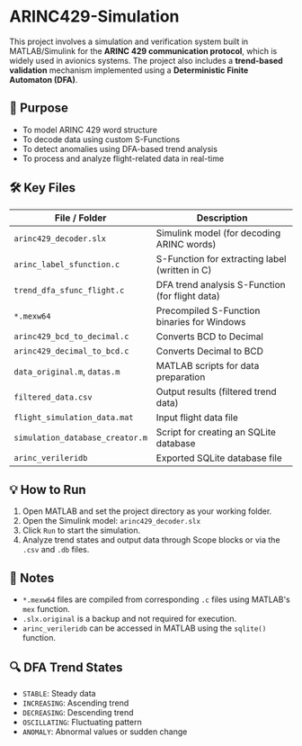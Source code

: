 # ARINC429-Simulation

This project involves a simulation and verification system built in MATLAB/Simulink for the **ARINC 429 communication protocol**, which is widely used in avionics systems. The project also includes a **trend-based validation** mechanism implemented using a **Deterministic Finite Automaton (DFA)**.

## 🎯 Purpose

- To model ARINC 429 word structure
- To decode data using custom S-Functions
- To detect anomalies using DFA-based trend analysis
- To process and analyze flight-related data in real-time

## 🛠️ Key Files

| File / Folder                   | Description |
|--------------------------------|-------------|
| `arinc429_decoder.slx`         | Simulink model (for decoding ARINC words) |
| `arinc_label_sfunction.c`      | S-Function for extracting label (written in C) |
| `trend_dfa_sfunc_flight.c`     | DFA trend analysis S-Function (for flight data) |
| `*.mexw64`                      | Precompiled S-Function binaries for Windows |
| `arinc429_bcd_to_decimal.c`    | Converts BCD to Decimal |
| `arinc429_decimal_to_bcd.c`    | Converts Decimal to BCD |
| `data_original.m`, `datas.m`   | MATLAB scripts for data preparation |
| `filtered_data.csv`            | Output results (filtered trend data) |
| `flight_simulation_data.mat`   | Input flight data file |
| `simulation_database_creator.m`| Script for creating an SQLite database |
| `arinc_verileridb`             | Exported SQLite database file |

## 💡 How to Run

1. Open MATLAB and set the project directory as your working folder.
2. Open the Simulink model: `arinc429_decoder.slx`
3. Click `Run` to start the simulation.
4. Analyze trend states and output data through Scope blocks or via the `.csv` and `.db` files.

## 📌 Notes

- `*.mexw64` files are compiled from corresponding `.c` files using MATLAB's `mex` function.
- `.slx.original` is a backup and not required for execution.
- `arinc_verileridb` can be accessed in MATLAB using the `sqlite()` function.

## 🔍 DFA Trend States

- `STABLE`: Steady data
- `INCREASING`: Ascending trend
- `DECREASING`: Descending trend
- `OSCILLATING`: Fluctuating pattern
- `ANOMALY`: Abnormal values or sudden change
